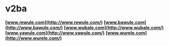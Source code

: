 # v2ba
**[www.rewule.com](http://www.rewule.com/)**
**[www.bawule.com](http://www.bawule.com/)**
**[www.wubale.com](http://www.wubale.com/)**
**[www.yawule.com](http://www.yawule.com/)**
**[www.wurele.com](http://www.wurele.com/)**
